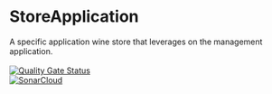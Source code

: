 # StoreApplication
A specific application wine store that leverages on the management application.
<br/>
<br/>
[![Quality Gate Status](https://sonarcloud.io/api/project_badges/measure?project=TQSFinalProject_ManagementApplication&metric=alert_status)](https://sonarcloud.io/summary/new_code?id=TQSFinalProject_ManagementApplication)
<br/>
[![SonarCloud](https://sonarcloud.io/images/project_badges/sonarcloud-white.svg)](https://sonarcloud.io/summary/new_code?id=TQSFinalProject_StoreApplication)
